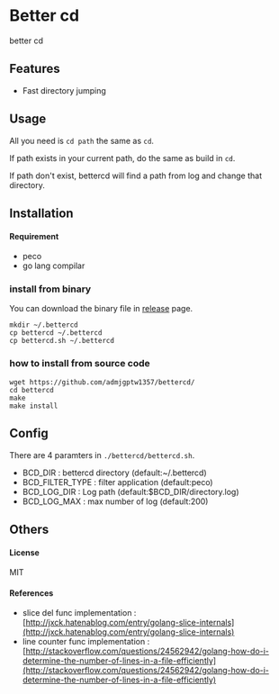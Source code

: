 # Better cd
better cd

## Features
- Fast directory jumping

## Usage
All you need is `cd path` the same as `cd`.

If path exists in your current path, do the same as build in `cd`.

If path don't exist, bettercd will find a path from log and change that directory.

## Installation
#### Requirement
- peco
- go lang compilar


### install from binary
You can download the binary file in [release](https://github.com/admjgptw1357/bettercd/releases/tag/v_0.11) page.

```
mkdir ~/.bettercd
cp bettercd ~/.bettercd
cp bettercd.sh ~/.bettercd
```

### how to install from source code
```
wget https://github.com/admjgptw1357/bettercd/
cd bettercd
make
make install
```


## Config
There are 4 paramters in `./bettercd/bettercd.sh`.

- BCD_DIR : bettercd directory (default:~/.bettercd)
- BCD_FILTER_TYPE : filter application (default:peco)
- BCD_LOG_DIR : Log path (default:$BCD_DIR/directory.log)
- BCD_LOG_MAX : max number of log (default:200)

## Others
#### License
MIT

#### References

- slice del func implementation : [http://jxck.hatenablog.com/entry/golang-slice-internals](http://jxck.hatenablog.com/entry/golang-slice-internals)
- line counter func implementation : [http://stackoverflow.com/questions/24562942/golang-how-do-i-determine-the-number-of-lines-in-a-file-efficiently](http://stackoverflow.com/questions/24562942/golang-how-do-i-determine-the-number-of-lines-in-a-file-efficiently)

